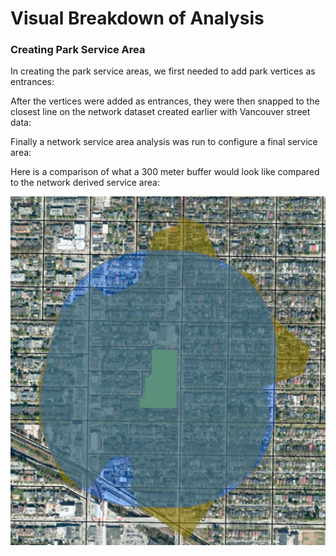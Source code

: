 # Visual Breakdown of Analysis

### Creating Park Service Area

In creating the park service areas, we first needed to add park vertices as entrances:

After the vertices were added as entrances, they were then snapped to the closest line on the network dataset created earlier with Vancouver street data:

Finally a network service area analysis was run to configure a final service area:

Here is a comparison of what a 300 meter buffer would look like compared to the network derived service area:

![ParkBufferAndServiceArea](./Photos/ParkBufferAndServiceArea.png)
